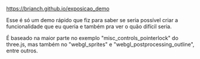 https://brianch.github.io/exposicao_demo

Esse é só um demo rápido que fiz para saber se seria possível criar a funcionalidade que eu queria e também pra ver o quão difícil seria.

É baseado na maior parte no exemplo "misc_controls_pointerlock" do three.js, mas também no "webgl_sprites" e "webgl_postprocessing_outline", entre outros.
